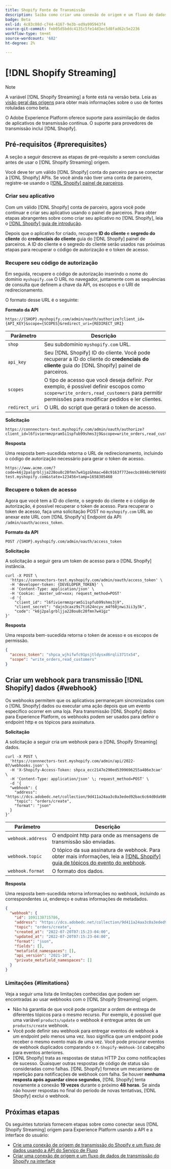```yaml
---
title: Shopify Fonte de Transmissão
description: Saiba como criar uma conexão de origem e um fluxo de dados para assimilar dados de transmissão da sua instância do Shopify para o Adobe Experience Platform
badge: Beta
exl-id: 4c83c08d-c744-4167-9e3b-ed9a995943f4
source-git-commit: feb05d5bddc4135c5fe14d3ec5d8fad62c5e2236
workflow-type: tm+mt
source-wordcount: '682'
ht-degree: 2%

---
```


# [!DNL Shopify Streaming]

>[!NOTE]
>
>A variável [!DNL Shopify Streaming] a fonte está na versão beta. Leia as [visão geral das origens](../../home.md#terms-and-conditions) para obter mais informações sobre o uso de fontes rotuladas como beta.

O Adobe Experience Platform oferece suporte para assimilação de dados de aplicativos de transmissão contínua. O suporte para provedores de transmissão inclui [!DNL Shopify].

## Pré-requisitos {#prerequisites}

A seção a seguir descreve as etapas de pré-requisito a serem concluídas antes de usar o [!DNL Shopify Streaming] origem.

Você deve ter um válido [!DNL Shopify] conta do parceiro para se conectar à [!DNL Shopify] APIs. Se você ainda não tiver uma conta de parceiro, registre-se usando o [[!DNL Shopify] painel de parceiros](https://www.shopify.com/partners).

### Criar seu aplicativo

Com um válido [!DNL Shopify] conta de parceiro, agora você pode continuar e criar seu aplicativo usando o painel de parceiros. Para obter etapas abrangentes sobre como criar seu aplicativo no [!DNL Shopify], leia o [[!DNL Shopify] guia de introdução](https://www.shopify.com/partners/blog/17056443-how-to-generate-a-shopify-api-token).

Depois que o aplicativo for criado, recupere **ID do cliente** e **segredo do cliente** do **credenciais do cliente** guia do [!DNL Shopify] painel de parceiros. A ID do cliente e o segredo do cliente serão usados nas próximas etapas para recuperar o código de autorização e o token de acesso.

### Recupere seu código de autorização

Em seguida, recupere o código de autorização inserindo o nome do domínio `myshopify.com` O URL no navegador, juntamente com as sequências de consulta que definem a chave da API, os escopos e o URI de redirecionamento.

O formato desse URL é o seguinte:

**Formato da API**

```http
https://{SHOP}.myshopify.com/admin/oauth/authorize?client_id={API_KEY}&scope={SCOPES}&redirect_uri={REDIRECT_URI}
```

| Parâmetro | Descrição |
| --- | --- |
| `shop` | Seu subdomínio `myshopify.com` URL. |
| `api_key` | Seu [!DNL Shopify] ID do cliente. Você pode recuperar a ID do cliente do **credenciais do cliente** guia do [!DNL Shopify] painel de parceiros. |
| `scopes` | O tipo de acesso que você deseja definir. Por exemplo, é possível definir escopos como `scope=write_orders,read_customers` para permitir permissões para modificar pedidos e ler clientes. |
| `redirect_uri` | O URL do script que gerará o token de acesso. |

**Solicitação**

```http
https://connnectors-test.myshopify.com/admin/oauth/authorize?client_id=l6fiviermmzpram5i1spfub99shms3j9&scope=write_orders,read_customers&redirect_uri=https://acme.com
```

**Resposta**

Uma resposta bem-sucedida retorna o URL de redirecionamento, incluindo o código de autorização necessário para gerar o token de acesso.

```http
https://www.acme.com/?code=k6j2palgrbljja228ou8c20fmn7w41gz&hmac=68c9163f772eecbc8848c90f695bca0460899c125af897a6d2b0ebbd59d3a43b&shop=connnectors-test.myshopify.com&state=123456×tamp=1658305460
```

### Recupere o token de acesso

Agora que você tem a ID do cliente, o segredo do cliente e o código de autorização, é possível recuperar o token de acesso. Para recuperar o token de acesso, faça uma solicitação POST no `myshopify.com` URL ao anexar este URL com [!DNL Shopify's] Endpoint da API: `/admin/oauth/access_token`.

**Formato da API**

```https
POST /{SHOP}.myshopify.com/admin/oauth/access_token
```

**Solicitação**

A solicitação a seguir gera um token de acesso para o [!DNL Shopify] instância.

```shell
curl -X POST \
  'https://connnectors-test.myshopify.com/admin/oauth/access_token' \
  -H 'developer-token: {DEVELOPER_TOKEN}' \
  -H 'Content-Type: application/json' \
  -H 'Cookie: _master_udr=xxx; request_method=POST'
  -d '{
    "client_id": "l6fiviermmzpram5i1spfub99shms3j9",
    "client_secret": "dajn3caxz9s7ti624ncyv_m4f60jnwi3ii3y3k",
    "code": "k6j2palgrbljja228ou8c20fmn7w41gz"
}'
```

**Resposta**

Uma resposta bem-sucedida retorna o token de acesso e os escopos de permissão.

```json
{
  "access_token": "shpca_wjhifwfc91psjtldysxd6rqli371tx54",
  "scope": "write_orders,read_customers"
}
```

## Criar um webhook para transmissão [!DNL Shopify] dados {#webhook}

Os webhooks permitem que os aplicativos permaneçam sincronizados com o [!DNL Shopify] dados ou executar uma ação depois que um evento específico ocorrer em uma loja. Para transmissão [!DNL Shopify] dados para Experience Platform, os webhooks podem ser usados para definir o endpoint http e os tópicos para assinatura.

**Solicitação**

A solicitação a seguir cria um webhook para o [!DNL Shopify Streaming] dados.

```shell
curl -X POST \
  'https://connnectors-test.myshopify.com/admin/api/2022-07/webhooks.json' \
  -H 'X-Shopify-Access-Token: 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' \
  -H 'Content-Type: application/json' \; request_method=POST' \
  -d '{
  "webhook": {
    "address": "https://dcs.adobedc.net/collection/9d411a24aa3c0a3eded92bac6c64d0da986ee7a8212f87168c5fb42d9ddc3227",
    "topic": "orders/create",
    "format": "json"
  }
}'
```

| Parâmetro | Descrição |
| --- | --- | 
| `webhook.address` | O endpoint http para onde as mensagens de transmissão são enviadas. |
| `webhook.topic` | O tópico da sua assinatura de webhook. Para obter mais informações, leia a [[!DNL Shopify] guia de tópicos do evento do webhook](https://shopify.dev/docs/api/admin-rest/2023-04/resources/webhook#event-topics). |
| `webhook.format` | O formato dos dados. |

**Resposta**

Uma resposta bem-sucedida retorna informações no webhook, incluindo as correspondentes `id`, endereço e outras informações de metadados.

```json
{
  "webhook": {
    "id": 1091138715786,
    "address": "https://dcs.adobedc.net/collection/9d411a24aa3c0a3eded92bac6c64d0da986ee7a8212f87168c5fb42d9ddc3227",
    "topic": "orders/create",
    "created_at": "2022-07-20T07:15:23-04:00",
    "updated_at": "2022-07-20T07:15:23-04:00",
    "format": "json",
    "fields": [],
    "metafield_namespaces": [],
    "api_version": "2021-10",
    "private_metafield_namespaces": []
  }
}
```

### Limitações {#limitations}

Veja a seguir uma lista de limitações conhecidas que podem ser encontradas ao usar webhooks com o [!DNL Shopify Streaming] origem.

* Não há garantia de que você pode organizar a ordem de entrega de diferentes tópicos para o mesmo recurso. Por exemplo, é possível que uma variável `products/update` o webhook é entregue antes de um `products/create` webhook.
* Você pode definir seu webhook para entregar eventos de webhook a um endpoint pelo menos uma vez. Isso significa que um endpoint pode receber o mesmo evento mais de uma vez. Você pode procurar eventos de webhook duplicados comparando o `X-Shopify-Webhook-Id` cabeçalho para eventos anteriores.
* [!DNL Shopify] trata as respostas de status HTTP 2xx como notificações de sucesso. Quaisquer outras respostas de código de status são consideradas como falhas. [!DNL Shopify] fornece um mecanismo de repetição para notificações de webhook com falha. Se houver **nenhuma resposta após aguardar cinco segundos**, [!DNL Shopify] tenta novamente a conexão **19 vezes** durante o próximo **48 horas**. Se ainda não houver respostas no final do período de novas tentativas, [!DNL Shopify] exclui o webhook.

## Próximas etapas

Os seguintes tutoriais fornecem etapas sobre como conectar seus [!DNL Shopify Streaming] origem para Experience Platform usando a API e a interface do usuário:

* [Crie uma conexão de origem de transmissão do Shopify e um fluxo de dados usando a API do Serviço de Fluxo](../../tutorials/api/create/ecommerce/shopify-streaming.md)
* [Criar uma conexão de origem e um fluxo de dados de transmissão do Shopify na interface](../../tutorials/ui/create/ecommerce/shopify-streaming.md)
